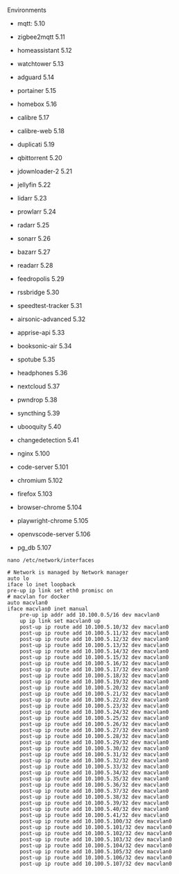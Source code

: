Environments

- mqtt:         		5.10
- zigbee2mqtt   		5.11
- homeassistant 		5.12
- watchtower    		5.13
- adguard       		5.14
- portainer     		5.15
- homebox       		5.16
- calibre       		5.17
- calibre-web   		5.18
- duplicati     		5.19
- qbittorrent   		5.20
- jdownloader-2 		5.21
- jellyfin      		5.22
- lidarr        		5.23
- prowlarr      		5.24
- radarr      			5.25
- sonarr      			5.26
- bazarr      			5.27
- readarr      			5.28
- feedropolis   		5.29
- rssbridge     		5.30
- speedtest-tracker     5.31
- airsonic-advanced     5.32
- apprise-api     		5.33
- booksonic-air    		5.34
- spotube     			5.35
- headphones     		5.36
- nextcloud     		5.37
- pwndrop     			5.38
- syncthing     		5.39
- ubooquity     		5.40
- changedetection     	5.41

- nginx     			5.100
- code-server     		5.101
- chromium     			5.102
- firefox     			5.103
- browser-chrome     	5.104
- playwright-chrome     5.105
- openvscode-server     5.106
- pg_db     			5.107


```
nano /etc/network/interfaces
```

```
# Network is managed by Network manager
auto lo
iface lo inet loopback
pre-up ip link set eth0 promisc on
# macvlan for docker
auto macvlan0
iface macvlan0 inet manual
    pre-up ip addr add 10.100.0.5/16 dev macvlan0
    up ip link set macvlan0 up
    post-up ip route add 10.100.5.10/32 dev macvlan0
    post-up ip route add 10.100.5.11/32 dev macvlan0
    post-up ip route add 10.100.5.12/32 dev macvlan0
    post-up ip route add 10.100.5.13/32 dev macvlan0
    post-up ip route add 10.100.5.14/32 dev macvlan0
    post-up ip route add 10.100.5.15/32 dev macvlan0
    post-up ip route add 10.100.5.16/32 dev macvlan0
    post-up ip route add 10.100.5.17/32 dev macvlan0
    post-up ip route add 10.100.5.18/32 dev macvlan0
    post-up ip route add 10.100.5.19/32 dev macvlan0
    post-up ip route add 10.100.5.20/32 dev macvlan0
    post-up ip route add 10.100.5.21/32 dev macvlan0
    post-up ip route add 10.100.5.22/32 dev macvlan0
    post-up ip route add 10.100.5.23/32 dev macvlan0
    post-up ip route add 10.100.5.24/32 dev macvlan0
    post-up ip route add 10.100.5.25/32 dev macvlan0
    post-up ip route add 10.100.5.26/32 dev macvlan0
    post-up ip route add 10.100.5.27/32 dev macvlan0
    post-up ip route add 10.100.5.28/32 dev macvlan0
    post-up ip route add 10.100.5.29/32 dev macvlan0
    post-up ip route add 10.100.5.30/32 dev macvlan0
    post-up ip route add 10.100.5.31/32 dev macvlan0
    post-up ip route add 10.100.5.32/32 dev macvlan0
    post-up ip route add 10.100.5.33/32 dev macvlan0
    post-up ip route add 10.100.5.34/32 dev macvlan0
    post-up ip route add 10.100.5.35/32 dev macvlan0
    post-up ip route add 10.100.5.36/32 dev macvlan0
    post-up ip route add 10.100.5.37/32 dev macvlan0
    post-up ip route add 10.100.5.38/32 dev macvlan0
    post-up ip route add 10.100.5.39/32 dev macvlan0
    post-up ip route add 10.100.5.40/32 dev macvlan0
    post-up ip route add 10.100.5.41/32 dev macvlan0
    post-up ip route add 10.100.5.100/32 dev macvlan0
    post-up ip route add 10.100.5.101/32 dev macvlan0
    post-up ip route add 10.100.5.102/32 dev macvlan0
    post-up ip route add 10.100.5.103/32 dev macvlan0
    post-up ip route add 10.100.5.104/32 dev macvlan0
    post-up ip route add 10.100.5.105/32 dev macvlan0
    post-up ip route add 10.100.5.106/32 dev macvlan0
    post-up ip route add 10.100.5.107/32 dev macvlan0
```
